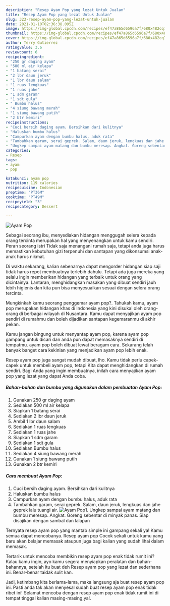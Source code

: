 ```yaml
---
description: "Resep Ayam Pop yang lezat Untuk Jualan"
title: "Resep Ayam Pop yang lezat Untuk Jualan"
slug: 323-resep-ayam-pop-yang-lezat-untuk-jualan
date: 2021-01-10T02:36:38.095Z
image: https://img-global.cpcdn.com/recipes/ef47a865d6596a7f/680x482cq70/ayam-pop-foto-resep-utama.jpg
thumbnail: https://img-global.cpcdn.com/recipes/ef47a865d6596a7f/680x482cq70/ayam-pop-foto-resep-utama.jpg
cover: https://img-global.cpcdn.com/recipes/ef47a865d6596a7f/680x482cq70/ayam-pop-foto-resep-utama.jpg
author: Terry Gutierrez
ratingvalue: 3.6
reviewcount: 6
recipeingredient:
- "250 gr daging ayam"
- "500 ml air kelapa"
- "1 batang serai"
- "2 lbr daun jeruk"
- "1 lbr daun salam"
- "1 ruas lengkuas"
- "1 ruas jahe"
- "1 sdm garam"
- "1 sdt gula"
- " Bumbu halus"
- "4 siung bawang merah"
- "1 siung bawang putih"
- "2 btr kemiri"
recipeinstructions:
- "Cuci bersih daging ayam. Bersihkan dari kulitnya"
- "Haluskan bumbu halus"
- "Campurkan ayam dengan bumbu halus, aduk rata"
- "Tambahkan garam, serai geprek. Salam, daun jeruk, lengkuas dan jahe geprek lalu tuangi air."
- "Ungkep sampai ayam matang dan bumbu meresap. Angkat. Goreng sebentar di minyak panas. Siap disajikan dengan sambal dan lalapan"
categories:
- Resep
tags:
- ayam
- pop

katakunci: ayam pop 
nutrition: 119 calories
recipecuisine: Indonesian
preptime: "PT36M"
cooktime: "PT49M"
recipeyield: "3"
recipecategory: Dessert

---
```



![Ayam Pop](https://img-global.cpcdn.com/recipes/ef47a865d6596a7f/680x482cq70/ayam-pop-foto-resep-utama.jpg)

Sebagai seorang ibu, menyediakan hidangan menggugah selera kepada orang tercinta merupakan hal yang menyenangkan untuk kamu sendiri. Peran seorang istri Tidak saja menangani rumah saja, tetapi anda juga harus memastikan kebutuhan gizi terpenuhi dan santapan yang dikonsumsi anak-anak harus nikmat.

Di waktu  sekarang, kalian sebenarnya dapat mengorder hidangan siap saji tidak harus repot membuatnya terlebih dahulu. Tetapi ada juga mereka yang selalu ingin memberikan hidangan yang terbaik untuk orang yang dicintainya. Lantaran, menghidangkan masakan yang dibuat sendiri jauh lebih higienis dan kita pun bisa menyesuaikan sesuai dengan selera orang tercinta. 



Mungkinkah kamu seorang penggemar ayam pop?. Tahukah kamu, ayam pop merupakan hidangan khas di Indonesia yang kini disukai oleh orang-orang di berbagai wilayah di Nusantara. Kamu dapat menyajikan ayam pop sendiri di rumahmu dan boleh dijadikan santapan kegemaranmu di akhir pekan.

Kamu jangan bingung untuk menyantap ayam pop, karena ayam pop gampang untuk dicari dan anda pun dapat memasaknya sendiri di tempatmu. ayam pop boleh dibuat lewat beragam cara. Sekarang telah banyak banget cara kekinian yang menjadikan ayam pop lebih enak.

Resep ayam pop juga sangat mudah dibuat, lho. Kamu tidak perlu capek-capek untuk membeli ayam pop, tetapi Kita dapat menghidangkan di rumah sendiri. Bagi Anda yang ingin membuatnya, inilah cara menyajikan ayam pop yang lezat yang dapat Anda coba.

<!--inarticleads1-->

##### Bahan-bahan dan bumbu yang digunakan dalam pembuatan Ayam Pop:

1. Gunakan 250 gr daging ayam
1. Sediakan 500 ml air kelapa
1. Siapkan 1 batang serai
1. Sediakan 2 lbr daun jeruk
1. Ambil 1 lbr daun salam
1. Sediakan 1 ruas lengkuas
1. Sediakan 1 ruas jahe
1. Siapkan 1 sdm garam
1. Sediakan 1 sdt gula
1. Sediakan  Bumbu halus
1. Sediakan 4 siung bawang merah
1. Gunakan 1 siung bawang putih
1. Gunakan 2 btr kemiri




<!--inarticleads2-->

##### Cara membuat Ayam Pop:

1. Cuci bersih daging ayam. Bersihkan dari kulitnya
1. Haluskan bumbu halus
1. Campurkan ayam dengan bumbu halus, aduk rata
1. Tambahkan garam, serai geprek. Salam, daun jeruk, lengkuas dan jahe geprek lalu tuangi air.
<img src="//assets-global.cpcdn.com/assets/icons/button_play-2c75c40dde080a61004c1f40b05d8f140eaff45d7e9e6481dc71c63d2e7c4909.png" alt="Ayam Pop">1. Ungkep sampai ayam matang dan bumbu meresap. Angkat. Goreng sebentar di minyak panas. Siap disajikan dengan sambal dan lalapan




Ternyata resep ayam pop yang mantab simple ini gampang sekali ya! Kamu semua dapat mencobanya. Resep ayam pop Cocok sekali untuk kamu yang baru akan belajar memasak ataupun juga bagi kalian yang sudah lihai dalam memasak.

Tertarik untuk mencoba membikin resep ayam pop enak tidak rumit ini? Kalau kamu ingin, ayo kamu segera menyiapkan peralatan dan bahan-bahannya, setelah itu buat deh Resep ayam pop yang lezat dan sederhana ini. Benar-benar taidak sulit kan. 

Jadi, ketimbang kita berlama-lama, maka langsung aja buat resep ayam pop ini. Pasti anda tak akan menyesal sudah buat resep ayam pop enak tidak ribet ini! Selamat mencoba dengan resep ayam pop enak tidak rumit ini di tempat tinggal kalian masing-masing,ya!.

